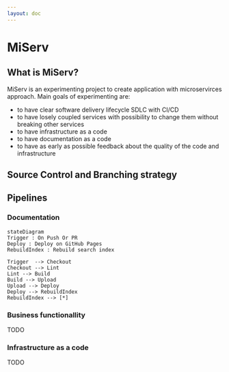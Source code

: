 ```yaml
---
layout: doc
---
```


# MiServ

## What is MiServ?

MiServ is an experimenting project to create application with microservirces
approach. Main goals of experimenting are:

- to have clear software delivery lifecycle SDLC with CI/CD
- to have losely coupled services with possibility to change them without
breaking other services
- to have infrastructure as a code
- to have documentation as a code
- to have as early as possible feedback about the quality of the code and
infrastructure

## Source Control and Branching strategy

## Pipelines

### Documentation

```mermaid
stateDiagram
Trigger : On Push Or PR
Deploy : Deploy on GitHub Pages
RebuildIndex : Rebuild search index

Trigger  --> Checkout
Checkout --> Lint
Lint --> Build
Build --> Upload
Upload --> Deploy
Deploy --> RebuildIndex
RebuildIndex --> [*]
```

### Business functionallity

TODO

### Infrastructure as a code

TODO
